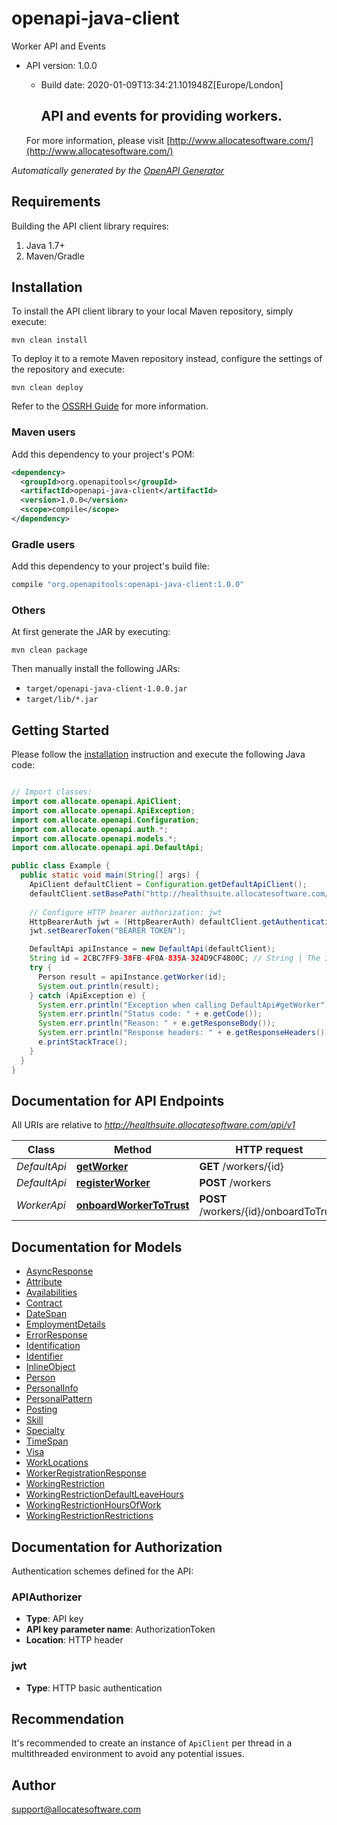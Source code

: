 # openapi-java-client

Worker API and Events
- API version: 1.0.0
  - Build date: 2020-01-09T13:34:21.101948Z[Europe/London]

     ## API and events for providing workers. 

  For more information, please visit [http://www.allocatesoftware.com/](http://www.allocatesoftware.com/)

*Automatically generated by the [OpenAPI Generator](https://openapi-generator.tech)*


## Requirements

Building the API client library requires:
1. Java 1.7+
2. Maven/Gradle

## Installation

To install the API client library to your local Maven repository, simply execute:

```shell
mvn clean install
```

To deploy it to a remote Maven repository instead, configure the settings of the repository and execute:

```shell
mvn clean deploy
```

Refer to the [OSSRH Guide](http://central.sonatype.org/pages/ossrh-guide.html) for more information.

### Maven users

Add this dependency to your project's POM:

```xml
<dependency>
  <groupId>org.openapitools</groupId>
  <artifactId>openapi-java-client</artifactId>
  <version>1.0.0</version>
  <scope>compile</scope>
</dependency>
```

### Gradle users

Add this dependency to your project's build file:

```groovy
compile "org.openapitools:openapi-java-client:1.0.0"
```

### Others

At first generate the JAR by executing:

```shell
mvn clean package
```

Then manually install the following JARs:

* `target/openapi-java-client-1.0.0.jar`
* `target/lib/*.jar`

## Getting Started

Please follow the [installation](#installation) instruction and execute the following Java code:

```java

// Import classes:
import com.allocate.openapi.ApiClient;
import com.allocate.openapi.ApiException;
import com.allocate.openapi.Configuration;
import com.allocate.openapi.auth.*;
import com.allocate.openapi.models.*;
import com.allocate.openapi.api.DefaultApi;

public class Example {
  public static void main(String[] args) {
    ApiClient defaultClient = Configuration.getDefaultApiClient();
    defaultClient.setBasePath("http://healthsuite.allocatesoftware.com/api/v1");
    
    // Configure HTTP bearer authorization: jwt
    HttpBearerAuth jwt = (HttpBearerAuth) defaultClient.getAuthentication("jwt");
    jwt.setBearerToken("BEARER TOKEN");

    DefaultApi apiInstance = new DefaultApi(defaultClient);
    String id = 2CBC7FF9-38FB-4F0A-835A-324D9CF4800C; // String | The ID of the worker
    try {
      Person result = apiInstance.getWorker(id);
      System.out.println(result);
    } catch (ApiException e) {
      System.err.println("Exception when calling DefaultApi#getWorker");
      System.err.println("Status code: " + e.getCode());
      System.err.println("Reason: " + e.getResponseBody());
      System.err.println("Response headers: " + e.getResponseHeaders());
      e.printStackTrace();
    }
  }
}

```

## Documentation for API Endpoints

All URIs are relative to *http://healthsuite.allocatesoftware.com/api/v1*

Class | Method | HTTP request | Description
------------ | ------------- | ------------- | -------------
*DefaultApi* | [**getWorker**](docs/DefaultApi.md#getWorker) | **GET** /workers/{id} | 
*DefaultApi* | [**registerWorker**](docs/DefaultApi.md#registerWorker) | **POST** /workers | 
*WorkerApi* | [**onboardWorkerToTrust**](docs/WorkerApi.md#onboardWorkerToTrust) | **POST** /workers/{id}/onboardToTrust | 


## Documentation for Models

 - [AsyncResponse](docs/AsyncResponse.md)
 - [Attribute](docs/Attribute.md)
 - [Availabilities](docs/Availabilities.md)
 - [Contract](docs/Contract.md)
 - [DateSpan](docs/DateSpan.md)
 - [EmploymentDetails](docs/EmploymentDetails.md)
 - [ErrorResponse](docs/ErrorResponse.md)
 - [Identification](docs/Identification.md)
 - [Identifier](docs/Identifier.md)
 - [InlineObject](docs/InlineObject.md)
 - [Person](docs/Person.md)
 - [PersonalInfo](docs/PersonalInfo.md)
 - [PersonalPattern](docs/PersonalPattern.md)
 - [Posting](docs/Posting.md)
 - [Skill](docs/Skill.md)
 - [Specialty](docs/Specialty.md)
 - [TimeSpan](docs/TimeSpan.md)
 - [Visa](docs/Visa.md)
 - [WorkLocations](docs/WorkLocations.md)
 - [WorkerRegistrationResponse](docs/WorkerRegistrationResponse.md)
 - [WorkingRestriction](docs/WorkingRestriction.md)
 - [WorkingRestrictionDefaultLeaveHours](docs/WorkingRestrictionDefaultLeaveHours.md)
 - [WorkingRestrictionHoursOfWork](docs/WorkingRestrictionHoursOfWork.md)
 - [WorkingRestrictionRestrictions](docs/WorkingRestrictionRestrictions.md)


## Documentation for Authorization

Authentication schemes defined for the API:
### APIAuthorizer

- **Type**: API key
- **API key parameter name**: AuthorizationToken
- **Location**: HTTP header

### jwt

- **Type**: HTTP basic authentication


## Recommendation

It's recommended to create an instance of `ApiClient` per thread in a multithreaded environment to avoid any potential issues.

## Author

support@allocatesoftware.com

